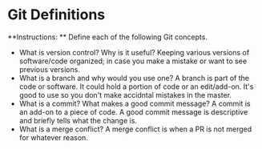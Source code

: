 # Git Definitions

**Instructions: ** Define each of the following Git concepts.

* What is version control?  Why is it useful? Keeping various versions of software/code organized; in case you make a mistake or want to see previous versions.
* What is a branch and why would you use one? A branch is part of the code or software. It could hold a portion of code or an edit/add-on. It's good to use so you don't make accidntal mistakes in the master.
* What is a commit? What makes a good commit message? A commit is an add-on to a piece of code. A good commit message is descriptive and briefly tells what the change is.
* What is a merge conflict? A merge conflict is when a PR is not merged for whatever reason.